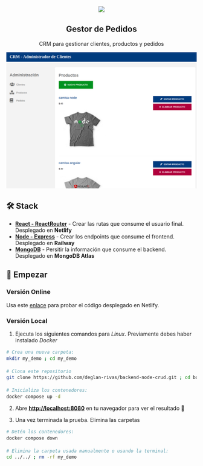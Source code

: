 

<div align="center">
  <img src="logo.png" height="90px" width="auto" /> 
  <h2>Gestor de Pedidos</h2>
  <p>
    CRM para gestionar clientes, productos y pedidos
  </p>
  <img src="portada.png"></img>
</div>


## 🛠️ Stack

- [**React - ReactRouter**](https://react.dev/) - Crear las rutas que consume el usuario final. Desplegado en **Netlify**
- [**Node - Express**](https://expressjs.com/) - Crear los endpoints que consume el frontend. Desplegado en **Railway**
- [**MongoDB**](https://www.mongodb.com/atlas/database) - Persitir la información que consume el backend. Desplegado en **MongoDB Atlas**


## 🚀 Empezar

### **Versión Online**

Usa este [enlace](https://cozy-marshmallow-9bef05.netlify.app/ "Probar Demo") para probar el código desplegado en Netlify.



### **Versión Local**
1. Ejecuta los siguientes comandos para *Linux*. Previamente debes haber instalado *Docker*

```bash
# Crea una nueva carpeta:
mkdir my_demo ; cd my_demo

# Clona este repositorio
git clone https://github.com/deglan-rivas/backend-node-crud.git ; cd backend-node-crud/

# Inicializa los contenedores:
docker compose up -d
```

2. Abre [**http://localhost:8080**](http://localhost:8080/) en tu navegador para ver el resultado 🚀

3. Una vez terminada la prueba. Elimina las carpetas
```bash
# Detén los contenedores:
docker compose down

# Elimina la carpeta usada manualmente o usando la terminal:
cd ../../ ; rm -rf my_demo
```